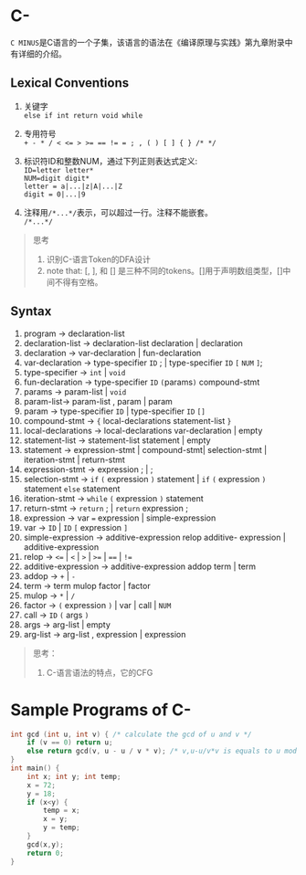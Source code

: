 # C-
`C MINUS`是C语言的一个子集，该语言的语法在《编译原理与实践》第九章附录中有详细的介绍。
##  Lexical Conventions
1. 关键字  
`else if int return void while`  
2. 专用符号  
`+ - * / < <= > >= == != = ; , ( ) [ ] { } /* */`  
3. 标识符ID和整数NUM，通过下列正则表达式定义:   
`ID=letter letter*`  
`NUM=digit digit*`  
`letter = a|...|z|A|...|Z`  
`digit = 0|...|9`  

4. 注释用`/*...*/`表示，可以超过一行。注释不能嵌套。  
`/*...*/`  

> 思考
> 1. 识别C-语言Token的DFA设计
> 2. note that: [, ], 和 [] 是三种不同的tokens。[]用于声明数组类型，[]中间不得有空格。

## Syntax
1. program → declaration-list
2. declaration-list → declaration-list declaration | declaration
3. declaration → var-declaration | fun-declaration
4. var-declaration → type-specifier `ID` ; | type-specifier `ID` `[` `NUM` `]`; 
5. type-specifier → `int` | `void`
6. fun-declaration → type-specifier `ID` `(`params`)` compound-stmt
7. params → param-list | `void`
8. param-list→ param-list , param | param
9. param → type-specifier `ID` | type-specifier `ID` `[]`
10. compound-stmt → `{` local-declarations statement-list `}`
11. local-declarations → local-declarations var-declaration | empty 
12. statement-list → statement-list statement | empty
13. statement → expression-stmt | compound-stmt| selection-stmt
| iteration-stmt | return-stmt
14. expression-stmt → expression ; | ;
15. selection-stmt → `if` `(` expression `)` statement | `if` `(` expression `)` statement `else` statement
16. iteration-stmt → `while` `(` expression `)` statement
17. return-stmt → `return` ; | `return` expression ;
18. expression → var `=` expression | simple-expression
19. var → `ID` | `ID` `[` expression `]`
20. simple-expression → additive-expression relop additive- expression | additive-expression
21. relop → `<=` | `<` | `>` | `>=` | `==` | `!=`
22. additive-expression → additive-expression addop term | term 
23. addop → `+` | `-`
24. term → term mulop factor | factor
25. mulop → `*` | `/`
26. factor → `(` expression `)` | var | call | `NUM`
27. call → `ID` `(` args `)`
28. args → arg-list | empty
29. arg-list → arg-list , expression | expression

> 思考：
> 1. C-语言语法的特点，它的CFG

# Sample Programs of C-
```c
int gcd (int u, int v) { /* calculate the gcd of u and v */
    if (v == 0) return u;
    else return gcd(v, u - u / v * v); /* v,u-u/v*v is equals to u mod v*/
}
int main() {
    int x; int y; int temp;
    x = 72;
    y = 18;
    if (x<y) {
        temp = x;
        x = y;
        y = temp;
    }
    gcd(x,y);
    return 0;
}
```